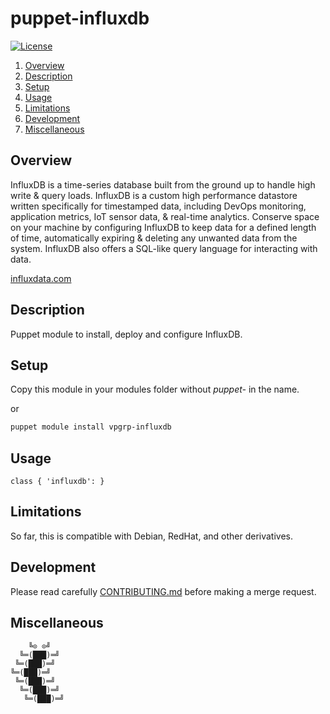 # puppet-influxdb

[![License][license-img]][license-href]

1. [Overview](#overview)
2. [Description](#description)
3. [Setup](#setup)
4. [Usage](#usage)
5. [Limitations](#limitations)
6. [Development](#development)
7. [Miscellaneous](#miscellaneous)

## Overview

InfluxDB is  a time-series  database built  from the ground  up to  handle high
write &  query loads. InfluxDB is  a custom high performance  datastore written
specifically  for timestamped  data, including  DevOps monitoring,  application
metrics, IoT sensor data, & real-time analytics. Conserve space on your machine
by  configuring  InfluxDB   to  keep  data  for  a  defined   length  of  time,
automatically expiring &  deleting any unwanted data from  the system. InfluxDB
also offers a SQL-like query language for interacting with data.

[influxdata.com][overview-href]

## Description

Puppet module to install, deploy and configure InfluxDB.

## Setup

Copy this module in your modules folder without *puppet-* in the name.

or

```bash
puppet module install vpgrp-influxdb
```

## Usage

```puppet
class { 'influxdb': }
```

## Limitations

So far, this is compatible with Debian, RedHat, and other derivatives.

## Development

Please read carefully [CONTRIBUTING.md][contribute-href]  before making a merge
request.

## Miscellaneous

```
    ╚⊙ ⊙╝
  ╚═(███)═╝
 ╚═(███)═╝
╚═(███)═╝
 ╚═(███)═╝
  ╚═(███)═╝
   ╚═(███)═╝
```

[license-img]: https://img.shields.io/badge/license-ISC-blue.svg
[license-href]: LICENSE
[overview-href]: https://www.influxdata.com/time-series-platform/influxdb/
[contribute-href]: CONTRIBUTING.md
